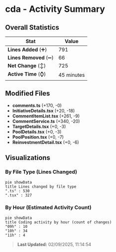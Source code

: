 # cda - Activity Summary 

## Overall Statistics

| Stat                   | Value                                                             |
| ---------------------- | ----------------------------------------------------------------- |
| **Lines Added** (➕)   | 791                                          |
| **Lines Removed** (➖) | 66                                        |
| **Net Change** (↕)    | 725                |
| **Active Time** (⌚)   | 45 minutes |


## Modified Files
- **comments.ts** (+170, -0)
- **InitiativeDetails.tsx** (+20, -18)
- **CommentItemList.tsx** (+261, -9)
- **CommentService.ts** (+340, -20)
- **TargetDetails.tsx** (+0, -3)
- **PoolDetails.tsx** (+0, -3)
- **PoolPosition.tsx** (+0, -7)
- **ReinvestmentDetail.tsx** (+0, -6)

## Visualizations

### By File Type (Lines Changed)

```mermaid
pie showData
title Lines changed by file type
".ts" : 530
".tsx" : 327
```

### By Hour (Estimated Activity Count)

```mermaid
pie showData
title Coding activity by hour (count of changes)
"09h" : 10
"10h" : 34
"11h" : 4
```


> **Last Updated:** 02/09/2025, 11:14:54